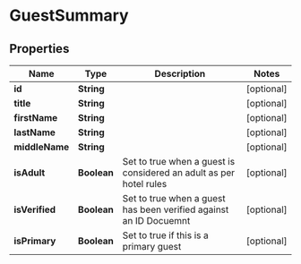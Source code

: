 

# GuestSummary


## Properties

| Name | Type | Description | Notes |
|------------ | ------------- | ------------- | -------------|
|**id** | **String** |  |  [optional] |
|**title** | **String** |  |  [optional] |
|**firstName** | **String** |  |  [optional] |
|**lastName** | **String** |  |  [optional] |
|**middleName** | **String** |  |  [optional] |
|**isAdult** | **Boolean** | Set to true when a guest is considered an adult as per hotel rules |  [optional] |
|**isVerified** | **Boolean** | Set to true when a guest has been verified against an ID Docuemnt |  [optional] |
|**isPrimary** | **Boolean** | Set to true if this is a primary guest |  [optional] |




